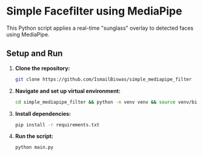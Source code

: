 # Simple Facefilter using MediaPipe

This Python script applies a real-time "sunglass" overlay to detected faces using MediaPipe.

## Setup and Run

1.  **Clone the repository:**
    ```bash
    git clone https://github.com/IsmailBiswas/simple_mediapipe_filter
    ```

2.  **Navigate and set up virtual environment:**
    ```bash
    cd simple_mediapipe_filter && python -m venv venv && source venv/bin/activate
    ```

3.  **Install dependencies:**
    ```bash
    pip install -r requirements.txt
    ```

4.  **Run the script:**
    ```bash
    python main.py
    ```
